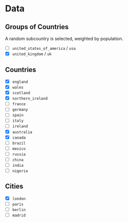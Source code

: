 # Data

## Groups of Countries

A random subcountry is selected, weighted by population.

- [ ] `united_states_of_america` / `usa`
- [x] `united_kingdom` / `uk`

## Countries

- [x] `england`
- [x] `wales`
- [x] `scotland`
- [x] `northern_ireland`
- [ ] `france`
- [ ] `germany`
- [ ] `spain`
- [ ] `italy`
- [ ] `ireland`
- [X] `australia`
- [X] `canada`
- [ ] `brazil`
- [ ] `mexico`
- [ ] `russia`
- [ ] `china`
- [ ] `india`
- [ ] `nigeria`

## Cities

- [X] `london`
- [ ] `paris`
- [ ] `berlin`
- [ ] `madrid`